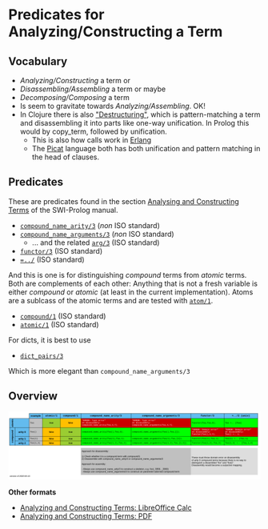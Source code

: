 # Predicates for Analyzing/Constructing a Term

## Vocabulary

- *Analyzing/Constructing* a term or 
- *Disassembling/Assembling* a term or maybe
- *Decomposing/Composing* a term
- Is seem to gravitate towards *Analyzing/Assembling*. OK!
- In Clojure there is also ["Destructuring"](https://clojure.org/guides/destructuring), which is pattern-matching a term and disassembling it into parts
  like one-way unification. In Prolog this would by copy_term, followed by unification.
  - This is also how calls work in [Erlang](https://en.wikipedia.org/wiki/Erlang_(programming_language))
  - The [Picat](http://picat-lang.org/) language both has both unification and pattern matching in the head of clauses.

## Predicates

These are predicates found in the section [Analysing and Constructing Terms](https://eu.swi-prolog.org/pldoc/man?section=manipterm) of the SWI-Prolog manual.

- [`compound_name_arity/3`](https://eu.swi-prolog.org/pldoc/doc_for?object=compound_name_arity/3) (_non_ ISO standard)
- [`compound_name_arguments/3`](https://eu.swi-prolog.org/pldoc/doc_for?object=compound_name_arguments/3) (_non_ ISO standard)
   - ... and the related [`arg/3`](https://eu.swi-prolog.org/pldoc/doc_for?object=arg/3) (ISO standard)
- [`functor/3`](https://eu.swi-prolog.org/pldoc/doc_for?object=functor/3) (ISO standard)
- [`=../`](https://eu.swi-prolog.org/pldoc/doc_for?object=(%3D..)/2) (ISO standard)

And this is one is for distinguishing _compound_ terms from _atomic_ terms. Both are complements of each other: Anything that
is not a fresh variable is either _compound_ or _atomic_ (at least in the current implementation). Atoms are a sublcass
of the atomic terms and are tested with [`atom/1`](https://eu.swi-prolog.org/pldoc/doc_for?object=atom/1).

- [`compound/1`](https://eu.swi-prolog.org/pldoc/doc_for?object=compound/1) (ISO standard)
- [`atomic/1`](https://eu.swi-prolog.org/pldoc/doc_for?object=atomic/1) (ISO standard)

For dicts, it is best to use 

- [`dict_pairs/3`](https://eu.swi-prolog.org/pldoc/doc_for?object=dict_pairs/3)

Which is more elegant than `compound_name_arguments/3`

## Overview 

![Analyzing and Constructing Terms](term_analysis_construction.png)

**Other formats**

- [Analyzing and Constructing Terms: LibreOffice Calc](term_analysis_construction.ods) 
- [Analyzing and Constructing Terms: PDF](term_analysis_construction.pdf)

